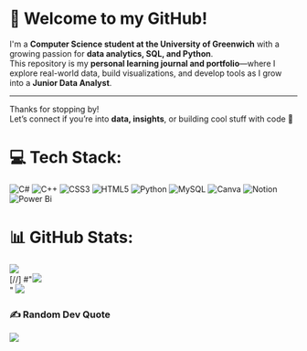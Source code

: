 # 👋 Welcome to my GitHub!

I'm a **Computer Science student at the University of Greenwich** with a growing passion for **data analytics, SQL, and Python**.  
This repository is my **personal learning journal and portfolio**—where I explore real-world data, build visualizations, and develop tools as I grow into a **Junior Data Analyst**.

---

Thanks for stopping by!  
Let’s connect if you’re into **data, insights**, or building cool stuff with code 🚀


# 💻 Tech Stack:
![C#](https://img.shields.io/badge/c%23-%23239120.svg?style=for-the-badge&logo=csharp&logoColor=white) ![C++](https://img.shields.io/badge/c++-%2300599C.svg?style=for-the-badge&logo=c%2B%2B&logoColor=white) ![CSS3](https://img.shields.io/badge/css3-%231572B6.svg?style=for-the-badge&logo=css3&logoColor=white) ![HTML5](https://img.shields.io/badge/html5-%23E34F26.svg?style=for-the-badge&logo=html5&logoColor=white) ![Python](https://img.shields.io/badge/python-3670A0?style=for-the-badge&logo=python&logoColor=ffdd54) ![MySQL](https://img.shields.io/badge/mysql-4479A1.svg?style=for-the-badge&logo=mysql&logoColor=white) ![Canva](https://img.shields.io/badge/Canva-%2300C4CC.svg?style=for-the-badge&logo=Canva&logoColor=white) ![Notion](https://img.shields.io/badge/Notion-%23000000.svg?style=for-the-badge&logo=notion&logoColor=white) ![Power Bi](https://img.shields.io/badge/power_bi-F2C811?style=for-the-badge&logo=powerbi&logoColor=black)
# 📊 GitHub Stats:
![](https://github-readme-stats.vercel.app/api?username=Chernysh-Anna&theme=dark&hide_border=false&include_all_commits=false&count_private=true)<br/>
[//] #"![](https://nirzak-streak-stats.vercel.app/?user=Chernysh-Anna&theme=dark&hide_border=false)<br/>"
![](https://github-readme-stats.vercel.app/api/top-langs/?username=Chernysh-Anna&theme=dark&hide_border=false&include_all_commits=false&count_private=true&layout=compact)

### ✍️ Random Dev Quote
![](https://quotes-github-readme.vercel.app/api?type=horizontal&theme=tokyonight)




